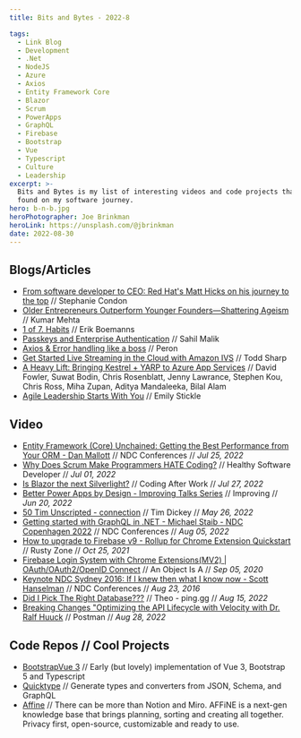 ```yaml
---
title: Bits and Bytes - 2022-8

tags:
  - Link Blog
  - Development
  - .Net
  - NodeJS
  - Azure
  - Axios
  - Entity Framework Core
  - Blazor
  - Scrum
  - PowerApps
  - GraphQL
  - Firebase
  - Bootstrap
  - Vue
  - Typescript
  - Culture
  - Leadership
excerpt: >-
  Bits and Bytes is my list of interesting videos and code projects that I've
  found on my software journey.
hero: b-n-b.jpg
heroPhotographer: Joe Brinkman
heroLink: https://unsplash.com/@jbrinkman
date: 2022-08-30
---
```


## Blogs/Articles
- [From software developer to CEO: Red Hat's Matt Hicks on his journey to the top](https://www-zdnet-com.cdn.ampproject.org/c/s/www.zdnet.com/google-amp/article/from-software-developer-to-ceo-red-hats-matt-hicks-on-his-journey-to-the-top/) // Stephanie Condon
- [Older Entrepreneurs Outperform Younger Founders—Shattering Ageism](https://www-forbes-com.cdn.ampproject.org/c/s/www.forbes.com/sites/kmehta/2022/08/23/older-entrepreneurs-outperform-younger-foundersshattering-ageism/amp/) // Kumar Mehta
- [1 of 7. Habits](https://www.linkedin.com/posts/eboemanns_learning-habits-selfimprovement-activity-6969340424075296769-O-hO) // Erik Boemanns
- [Passkeys and Enterprise Authentication](https://winsmarts.com/passkeys-and-enterprise-authentication-750ee6332c25) // Sahil Malik
- [Axios & Error handling like a boss](https://dev.to/mperon/axios-error-handling-like-a-boss-333d) // Peron
- [Get Started Live Streaming in the Cloud with Amazon IVS](https://dev.to/aws/get-started-live-streaming-in-the-cloud-with-amazon-ivs-2pdg) // Todd Sharp
- [A Heavy Lift: Bringing Kestrel + YARP to Azure App Services](https://azure.github.io/AppService/2022/08/16/A-Heavy-Lift.html) // David Fowler, Suwat Bodin, Chris Rosenblatt, Jenny Lawrance, Stephen Kou, Chris Ross, Miha Zupan, Aditya Mandaleeka, Bilal Alam
- [Agile Leadership Starts With You](https://improving.com/thoughts/agile-leadership-starts-with-you) // Emily Stickle

## Video
- [Entity Framework (Core) Unchained: Getting the Best Performance from Your ORM - Dan Mallott](https://youtu.be/ZKVXl2640ps) // NDC Conferences // _Jul 25, 2022_
- [Why Does Scrum Make Programmers HATE Coding?](https://youtu.be/HURvJDldVGA) // Healthy Software Developer // _Jul 01, 2022_
- [Is Blazor the next Silverlight?](https://youtu.be/R2rE79xX8Z4) // Coding After Work // _Jul 27, 2022_
- [Better Power Apps by Design - Improving Talks Series](https://youtu.be/sdVI2OYWsGE) // Improving // _Jun 20, 2022_
- [50 Tim Unscripted - connection](https://youtu.be/plk0xtg7if4) // Tim Dickey // _May 26, 2022_
- [Getting started with GraphQL in .NET - Michael Staib - NDC Copenhagen 2022](https://youtu.be/qrh97hToWpM) // NDC Conferences // _Aug 05, 2022_
- [How to upgrade to Firebase v9 - Rollup for Chrome Extension Quickstart](https://youtu.be/5FJ4fI3H3vk) // Rusty Zone // _Oct 25, 2021_
- [Firebase Login System with Chrome Extensions(MV2) | OAuth/OAuth2/OpenID Connect](https://youtu.be/0RpOzhjhTzA) // An Object Is A // _Sep 05, 2020_
- [Keynote NDC Sydney 2016: If I knew then what I know now  - Scott Hanselman](https://youtu.be/YI34UIMgkxs) // NDC Conferences // _Aug 23, 2016_
- [Did I Pick The Right Database???](https://youtu.be/cC6HFd1zcbo) // Theo - ping․gg // _Aug 15, 2022_
- [Breaking Changes "Optimizing the API Lifecycle with Velocity with Dr. Ralf Huuck](https://youtu.be/Zzr020Cg-ZY) // Postman // _Aug 28, 2022_

## Code Repos // Cool Projects
- [BootstrapVue 3](https://github.com/cdmoro/bootstrap-vue-3) // Early (but lovely) implementation of Vue 3, Bootstrap 5 and Typescript
- [Quicktype](https://github.com/quicktype/quicktype) // Generate types and converters from JSON, Schema, and GraphQL
- [Affine](https://github.com/toeverything/AFFiNE) // There can be more than Notion and Miro. AFFiNE is a next-gen knowledge base that brings planning, sorting and creating all together. Privacy first, open-source, customizable and ready to use.